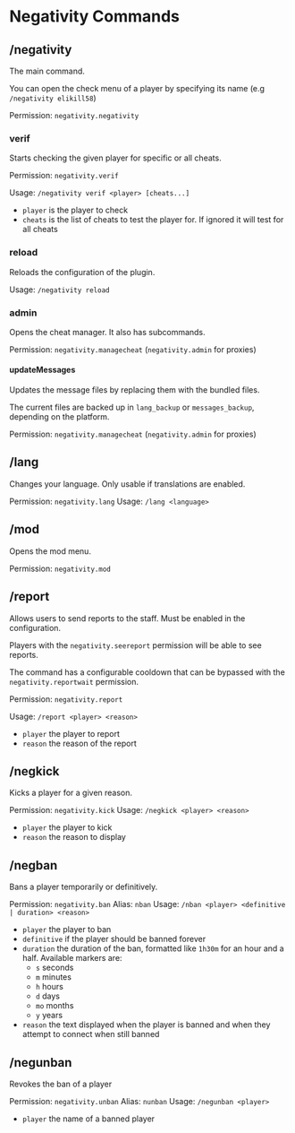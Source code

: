 # Negativity Commands

## /negativity

The main command.

You can open the check menu of a player by specifying its name (e.g `/negativity elikill58`)

Permission: `negativity.negativity`

### verif

Starts checking the given player for specific or all cheats. 

Permission: `negativity.verif`

Usage: `/negativity verif <player> [cheats...]`
- `player` is the player to check
- `cheats` is the list of cheats to test the player for. If ignored it will test for all cheats

### reload

Reloads the configuration of the plugin.

Usage: `/negativity reload`

### admin

Opens the cheat manager. It also has subcommands.

Permission: `negativity.managecheat` (`negativity.admin` for proxies)

#### updateMessages

Updates the message files by replacing them with the bundled files.

The current files are backed up in `lang_backup` or `messages_backup`, depending on the platform.

Permission: `negativity.managecheat` (`negativity.admin` for proxies)

## /lang

Changes your language. Only usable if translations are enabled.

Permission: `negativity.lang`
Usage: `/lang <language>`

## /mod

Opens the mod menu.

Permission: `negativity.mod`

## /report

Allows users to send reports to the staff. Must be enabled in the configuration.

Players with the `negativity.seereport` permission will be able to see reports.

The command has a configurable cooldown that can be bypassed with the `negativity.reportwait` permission.

Permission: `negativity.report`

Usage: `/report <player> <reason>`
- `player` the player to report
- `reason` the reason of the report

## /negkick

Kicks a player for a given reason.

Permission: `negativity.kick`
Usage: `/negkick <player> <reason>`
- `player` the player to kick
- `reason` the reason to display

## /negban

Bans a player temporarily or definitively.

Permission: `negativity.ban`
Alias: `nban`
Usage: `/nban <player> <definitive | duration> <reason>`
- `player` the player to ban
- `definitive` if the player should be banned forever
- `duration` the duration of the ban, formatted like `1h30m` for an hour and a half. Available markers are:
  - `s` seconds
  - `m` minutes
  - `h` hours
  - `d` days
  - `mo` months
  - `y` years
- `reason` the text displayed when the player is banned and when they attempt to connect when still banned

## /negunban

Revokes the ban of a player

Permission: `negativity.unban`
Alias: `nunban`
Usage: `/negunban <player>`
- `player` the name of a banned player
